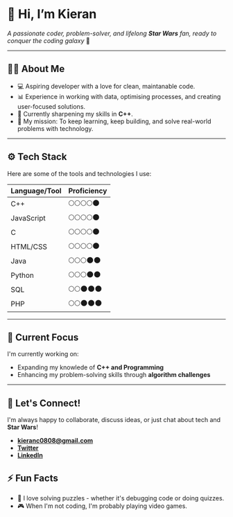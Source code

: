# 👋 Hi, I’m Kieran
_A passionate coder, problem-solver, and lifelong **Star Wars** fan, ready to conquer the coding galaxy_ 🚀

---

## 🧑‍💻 **About Me**
- 💻 Aspiring developer with a love for clean, maintanable code.
- 📊 Experience in working with data, optimising processes, and creating user-focused solutions.
- 🌱 Currently sharpening my skills in **C++**.
- 🎯 My mission: To keep learning, keep building, and solve real-world problems with technology.

---

## ⚙️ **Tech Stack**
Here are some of the tools and technologies I use:

| **Language/Tool** | **Proficiency** |
|-------------------|-----------------|
| C++               |🌕🌕🌕🌕🌑     |
| JavaScript        |🌕🌕🌕🌕🌑     |
| C                 |🌕🌕🌕🌕🌑     |
| HTML/CSS          |🌕🌕🌕🌕🌑     |
| Java              |🌕🌕🌕🌑🌑     |
| Python            |🌕🌕🌕🌑🌑     |
| SQL               |🌕🌕🌑🌑🌑     |
| PHP               |🌕🌕🌑🌑🌑     |

---

## 🔭 **Current Focus**
I'm currently working on:
- Expanding my knowlede of **C++ and Programming**
- Enhancing my problem-solving skills through **algorithm challenges**

---

## 💬 **Let's Connect!**
I'm always happy to collaborate, discuss ideas, or just chat about tech and **Star Wars**!

- **kieranc0808@gmail.com**
- **[Twitter](www.x.com/TheKJChambers)**
- **[LinkedIn](www.linkedin.com/in/thekjchambers)**

## ⚡ **Fun Facts**
- 🔧 I love solving puzzles - whether it's debugging code or doing quizzes.
- 🎮 When I'm not coding, I'm probably playing video games.

<!---
KieranMP/KieranMP is a ✨ special ✨ repository because its `README.md` (this file) appears on your GitHub profile.
You can click the Preview link to take a look at your changes.
--->
